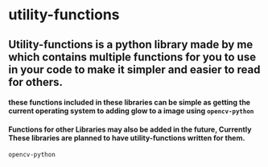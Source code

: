 # utility-functions

## Utility-functions is a python library made by me which contains multiple functions for you to use in your code to make it simpler and easier to read for others. 

#### these functions included in these libraries can be simple as getting the current operating system to adding glow to a image using `opencv-python`

#### Functions for other Libraries may also be added in the future, Currently These libraries are planned to have utility-functions written for them.

`opencv-python` 


